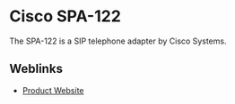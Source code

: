 # Cisco SPA-122

The SPA-122 is a SIP telephone adapter by Cisco Systems.

## Weblinks

* [Product Website](https://www.cisco.com/c/en/us/products/unified-communications/spa122-ata-router/index.html)
